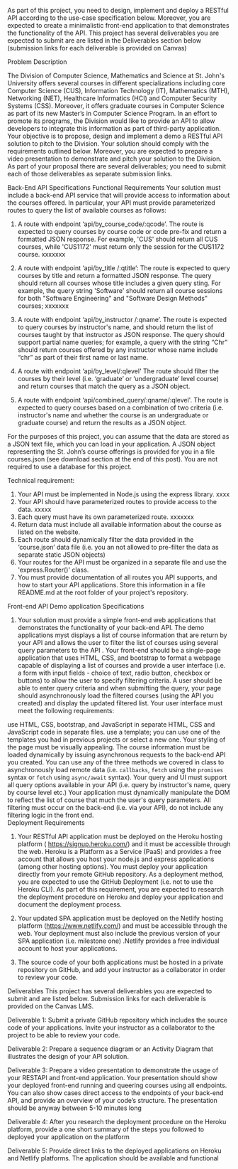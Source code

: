 As part of this project, you need to design, implement and deploy a RESTful API according to the use-case specification below. Moreover, you are expected to create a minimalistic front-end application to that demonstrates  the functionality of the API. This project has several deliverables you are expected to submit are are listed in the Deliverables section below (submission links for each deliverable is provided on Canvas)

Problem Description

The Division of Computer Science, Mathematics and Science at St. John's University offers several courses in different specializations including core Computer Science (CUS), Information Technology (IT), Mathematics (MTH), Networking (NET), Healthcare Informatics (HCI) and Computer Security Systems (CSS). Moreover, it offers graduate courses in Computer Science as part of its new Master’s in Computer Science Program. In an effort to promote its programs, the Division would like to provide an API to allow developers to integrate this information as part of third-party application. Your objective is to propose, design and implement a demo a RESTful API solution to pitch to the Division.  Your solution should comply with the requirements outlined below. Moreover, you are expected to prepare a video presentation to demonstrate and pitch your solution to the Division.  As part of your proposal there are several deliverables; you need to submit each of those deliverables as separate submission links.


Back-End API Specifications
Functional Requirements
Your solution must include a back-end API service that will provide access to information about the courses offered. In particular, your API must provide parameterized routes to query the list of available courses as follows:


1. A route with endpoint ‘api/by_course_code/:qcode’. The route is expected to query courses by course code or code pre-fix and return a formatted JSON response. For example, 'CUS' should return all CUS courses, while 'CUS1172' must return only the session for the CUS1172 course. 
xxxxxxx

2. A route with endpoint ‘api/by_title /:qtitle’: The route is expected to query courses by title and return a formatted JSON response. The query should return all courses whose title includes a given query sting. For example, the query string 'Software' should return all course sessions for both "Software Engineering" and "Software Design Methods" courses;
xxxxxxx

3. A route with endpoint ‘api/by_instructor /:qname’. The route is expected to query courses by instructor's name, and should return the list of courses taught by that instructor as JSON response. The query should support partial name queries; for example, a query with the string “Chr” should return courses offered by any instructor whose name include “chr” as part of their first name or last name.

4. A route with endpoint ‘api/by_level/:qlevel' The route should filter the courses by their level (i.e. ‘graduate’ or ‘undergraduate’ level course) and return courses that match the query as a JSON object. 

5. A route with endpoint ‘api/combined_query/:qname/:qlevel'. The route is expected to query courses based on a combination of two criteria (i.e. instructor's name and whether the course is an undergraduate or graduate course) and return the results as a JSON object.

For the purposes of this project, you can assume that the data are stored as a JSON text file, which you can load in your application. A JSON object representing the St. John’s course offerings is provided for you in a file courses.json (see download section at the end of this post). You are not required to use a database for this project.



Technical requirement:

1. Your API must be implemented in Node.js using the express library. xxxx
2. Your API should have parameterized routes to provide access to the data. xxxxx 
3. Each query must have its own parameterized route. xxxxxxx 
4. Return data must include all available information about the course as listed on the website.
5. Each route should dynamically filter the data provided in the ‘course.json’ data file (i.e. you an not allowed to pre-filter the data as separate static JSON objects)
6. Your routes for the API must be organized in a separate file and use the 'express.Router()' class.
7. You must provide documentation of all routes you API supports, and how to start your API applications. Store this information in a file README.md at the root folder of your project's repository.


Front-end API Demo application Specifications

1. Your solution must provide a simple front-end web applications that demonstrates the functionality of your back-end API. The demo applications myst displays a list of course information that are return by your API and allows the user to filter the list of courses using several query parameters to the API . Your front-end should be a single-page application that uses HTML, CSS, and bootstrap to format a webpage capable of displaying a list of courses and provide a user interface (i.e. a form with input fields - choice of text, radio button, checkbox or buttons) to allow the user to specify filtering criteria. A user should be able to enter query criteria and when submitting the query, your page should asynchronously load the filtered courses (using the API you created) and display the updated filtered list. Your user interface must meet the following requirements:

use HTML, CSS, bootstrap, and JavaScript in separate HTML, CSS and JavaScript code in separate files.
use a template; you can use one of the templates you had in previous projects or select a new one.
Your styling of the page must be visually appealing. 
The course information must be loaded dynamically by issuing asynchronous requests to the back-end API you created. You can use any of the three methods we covered in class to asynchronously load remote data (i.e. `callbacks`, `fetch` using the `promises` syntax or `fetch` using `async/await` syntax).
 Your query and UI must support all query options available in your API (i.e. query by instructor's name, query by course level etc.)
Your application must dynamically manipulate the DOM to reflect the list of course that much the user's query parameters.
All filtering must occur on the back-end (i.e. via your API), do not include any filtering logic in the front end.  
Deployment Requirements

1.    Your RESTful API application must be deployed on the Heroku hosting platform ( https://signup.heroku.com/) and it must be accessible through the web. Heroku is a Platform as a Service (PaaS) and provides a free account that allows you host your node.js and express applications (among other hosting options). You must deploy your application directly from your remote GitHub repository. As a deployment method, you are expected to use the GitHub Deployment (i.e. not to use the Heroku CLI). As part of this requirement, you are expected to research the deployment procedure on Heroku and deploy your application and document the deployment process.

2.    Your updated SPA application must be deployed on the Netlify hosting platform (https://www.netlify.com/) and must be accessible through the web. Your deployment must also include the previous version of your SPA application (i.e. milestone one) .Netlify provides a free individual account to host your applications.


3.    The source code of your both applications must be hosted in a private repository on GitHub, and add your instructor as a collaborator in order to review your code.

Deliverables
This project has several deliverables you are expected to submit and are listed below. Submission links for each deliverable is provided on the Canvas LMS.

Deliverable 1:  Submit a private GitHub repository which includes the source code of your applications. Invite your instructor as a collaborator to the project to be able to review your code.  

Deliverable 2: Prepare a sequence diagram or an Activity Diagram that illustrates the design of your API solution.

Deliverable 3: Prepare a video presentation to demonstrate the usage of your RESTAPI and front-end application. Your presentation should show your deployed front-end running and queering courses using all endpoints. You can also show cases direct access to the endpoints of your back-end API, and provide an overview of your code’s structure.  The presentation should be anyway between 5-10 minutes long

Deliverable 4: After you research the deployment procedure on the Heroku platform, provide a one short summary of the steps you followed to deployed your application on the platform 

Deliverable 5: Provide direct links to the deployed applications on Heroku and Netlify platforms. The application should be available and functional